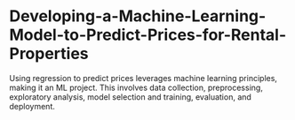 # Developing-a-Machine-Learning-Model-to-Predict-Prices-for-Rental-Properties
Using regression to predict prices leverages machine learning principles, making it an ML project. This involves data collection, preprocessing, exploratory analysis, model selection and training, evaluation, and deployment. 
